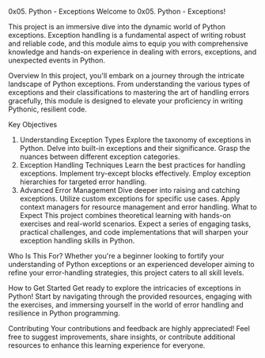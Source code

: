 0x05. Python - Exceptions
Welcome to 0x05. Python - Exceptions!

This project is an immersive dive into the dynamic world of Python exceptions. Exception handling is a fundamental aspect of writing robust and reliable code, and this module aims to equip you with comprehensive knowledge and hands-on experience in dealing with errors, exceptions, and unexpected events in Python.

Overview
In this project, you'll embark on a journey through the intricate landscape of Python exceptions. From understanding the various types of exceptions and their classifications to mastering the art of handling errors gracefully, this module is designed to elevate your proficiency in writing Pythonic, resilient code.

Key Objectives
1. Understanding Exception Types
Explore the taxonomy of exceptions in Python.
Delve into built-in exceptions and their significance.
Grasp the nuances between different exception categories.
2. Exception Handling Techniques
Learn the best practices for handling exceptions.
Implement try-except blocks effectively.
Employ exception hierarchies for targeted error handling.
3. Advanced Error Management
Dive deeper into raising and catching exceptions.
Utilize custom exceptions for specific use cases.
Apply context managers for resource management and error handling.
What to Expect
This project combines theoretical learning with hands-on exercises and real-world scenarios. Expect a series of engaging tasks, practical challenges, and code implementations that will sharpen your exception handling skills in Python.

Who Is This For?
Whether you're a beginner looking to fortify your understanding of Python exceptions or an experienced developer aiming to refine your error-handling strategies, this project caters to all skill levels.

How to Get Started
Get ready to explore the intricacies of exceptions in Python! Start by navigating through the provided resources, engaging with the exercises, and immersing yourself in the world of error handling and resilience in Python programming.

Contributing
Your contributions and feedback are highly appreciated! Feel free to suggest improvements, share insights, or contribute additional resources to enhance this learning experience for everyone.
